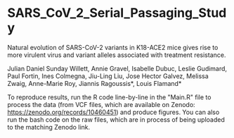 # SARS_CoV_2_Serial_Passaging_Study

Natural evolution of SARS-CoV-2 variants in K18-ACE2 mice gives rise to more virulent virus and variant alleles associated with treatment resistance.

Julian Daniel Sunday Willett, Annie Gravel, Isabelle Dubuc, Leslie Gudimard, Paul Fortin, Ines Colmegna, Jiu-Ling Liu, Jose Hector Galvez, Melissa Zwaig, Anne-Marie Roy, Jiannis Ragoussis*, Louis Flamand*

To reproduce results, run the R code line-by-line in the "Main.R" file to process the data (from VCF files, which are available on Zenodo: https://zenodo.org/records/10460451) and produce figures. You can also run the bash code on the raw files, which are in process of being uploaded to the matching Zenodo link.
